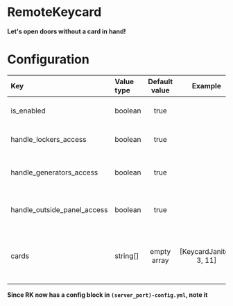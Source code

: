 # RemoteKeycard
**Let's open doors without a card in hand!**

# Configuration
Key | Value type | Default value | Example |  Description
:-- | :-- | :--: | :--: | :--
is_enabled | boolean | true || Enabling/disabling the plugin's functionality
handle_lockers_access | boolean | true || Enabling/disabling handling of access to lockers
handle_generators_access | boolean | true || Enabling/disabling handling of access to generators
handle_outside_panel_access | boolean | true || Enabling/disabling handling of access to the outsite nuke panel
cards | string[] | empty array | [KeycardJanitor, 3, 11] | Cards only that will allow you to do this, if its empty, then everything possible is used

**Since RK now has a config block in `(server_port)-config.yml`, note it**
